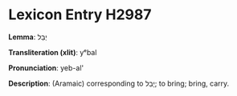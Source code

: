 # Lexicon Entry H2987

**Lemma**: יְבַל

**Transliteration (xlit)**: yᵉbal

**Pronunciation**: yeb-al'

**Description**:
(Aramaic) corresponding to יָבַל; to bring; bring, carry.

